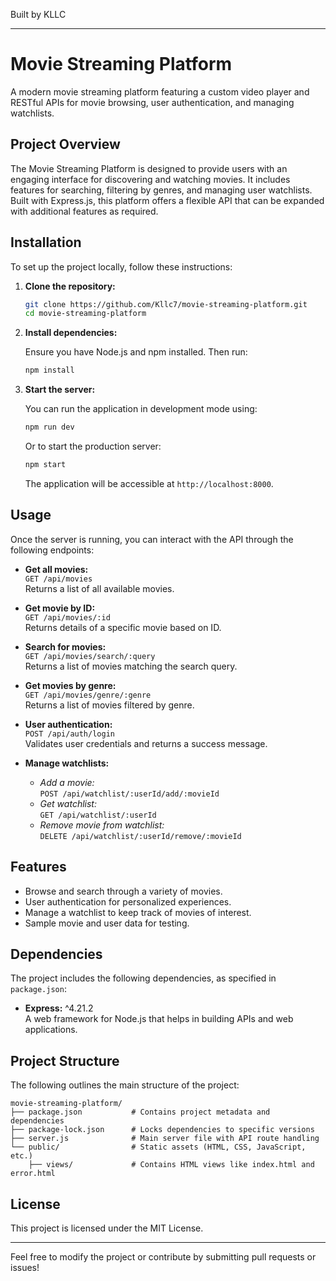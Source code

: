 
Built by KLLC

---

# Movie Streaming Platform

A modern movie streaming platform featuring a custom video player and RESTful APIs for movie browsing, user authentication, and managing watchlists.

## Project Overview

The Movie Streaming Platform is designed to provide users with an engaging interface for discovering and watching movies. It includes features for searching, filtering by genres, and managing user watchlists. Built with Express.js, this platform offers a flexible API that can be expanded with additional features as required.

## Installation

To set up the project locally, follow these instructions:

1. **Clone the repository:**

   ```bash
   git clone https://github.com/Kllc7/movie-streaming-platform.git
   cd movie-streaming-platform
   ```

2. **Install dependencies:**

   Ensure you have Node.js and npm installed. Then run:

   ```bash
   npm install
   ```

3. **Start the server:**

   You can run the application in development mode using:

   ```bash
   npm run dev
   ```

   Or to start the production server:

   ```bash
   npm start
   ```

   The application will be accessible at `http://localhost:8000`.

## Usage

Once the server is running, you can interact with the API through the following endpoints:

- **Get all movies:**  
  `GET /api/movies`  
  Returns a list of all available movies.

- **Get movie by ID:**  
  `GET /api/movies/:id`  
  Returns details of a specific movie based on ID.

- **Search for movies:**  
  `GET /api/movies/search/:query`  
  Returns a list of movies matching the search query.

- **Get movies by genre:**  
  `GET /api/movies/genre/:genre`  
  Returns a list of movies filtered by genre.

- **User authentication:**  
  `POST /api/auth/login`  
  Validates user credentials and returns a success message.

- **Manage watchlists:**  
  - *Add a movie:*  
    `POST /api/watchlist/:userId/add/:movieId`
  - *Get watchlist:*  
    `GET /api/watchlist/:userId`
  - *Remove movie from watchlist:*  
    `DELETE /api/watchlist/:userId/remove/:movieId`

## Features

- Browse and search through a variety of movies.
- User authentication for personalized experiences.
- Manage a watchlist to keep track of movies of interest.
- Sample movie and user data for testing.

## Dependencies

The project includes the following dependencies, as specified in `package.json`:

- **Express:** ^4.21.2  
  A web framework for Node.js that helps in building APIs and web applications.

## Project Structure

The following outlines the main structure of the project:

```
movie-streaming-platform/
├── package.json           # Contains project metadata and dependencies
├── package-lock.json      # Locks dependencies to specific versions
├── server.js              # Main server file with API route handling
└── public/                # Static assets (HTML, CSS, JavaScript, etc.)
    ├── views/             # Contains HTML views like index.html and error.html
```

## License

This project is licensed under the MIT License.

---

Feel free to modify the project or contribute by submitting pull requests or issues!
